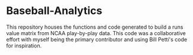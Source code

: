 # Baseball-Analytics
This repository houses the functions and code generated to build a runs value matrix from NCAA play-by-play data. 
This code was a collaborative effort with myself being the primary contributor and using Bill Petti's code for inspiration.
